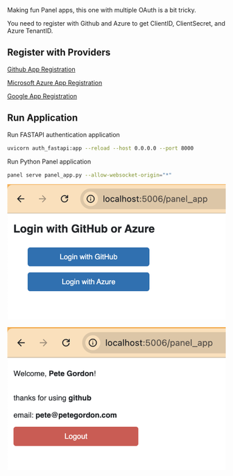 Making fun Panel apps, this one with multiple OAuth is a bit tricky.

You need to register with Github and Azure to get ClientID, ClientSecret, and Azure TenantID.

## Register with Providers

[Github App Registration](https://docs.github.com/en/apps/creating-github-apps/registering-a-github-app/registering-a-github-app)

[Microsoft Azure App Registration](https://learn.microsoft.com/en-us/entra/identity-platform/quickstart-register-app?tabs=certificate)

[Google App Registration](https://console.cloud.google.com/auth/clients)

## Run Application

Run FASTAPI authentication application
```bash
uvicorn auth_fastapi:app --reload --host 0.0.0.0 --port 8000
```

Run Python Panel application
```bash
panel serve panel_app.py --allow-websocket-origin="*"
```

![alt text](images/login.png)

![alt text](images/logout.png)